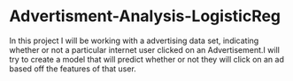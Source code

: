 # Advertisment-Analysis-LogisticReg
In this project I will be working with a advertising data set, indicating whether or not a particular internet user clicked on an Advertisement.I will try to create a model that will predict whether or not they will click on an ad based off the features of that user.
